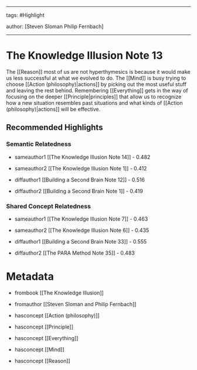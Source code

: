 




---

tags: #Highlight

author: [Steven Sloman Philip Fernbach]

---
# The Knowledge Illusion Note 13




The  [[Reason]]  most of us are not hyperthymesics is because it would make us less successful at what we evolved to do. The  [[Mind]]  is busy trying to choose  [[Action (philosophy)|actions]]  by picking out the most useful stuff and leaving the rest behind. Remembering  [[Everything]]  gets in the way of focusing on the deeper  [[Principle|principles]]  that allow us to recognize how a new situation resembles past situations and what kinds of  [[Action (philosophy)|actions]]  will be effective.


## Recommended Highlights

### Semantic Relatedness


- sameauthor1 [[The Knowledge Illusion Note 14]] - 0.482

- sameauthor2 [[The Knowledge Illusion Note 1]] - 0.412

- diffauthor1 [[Building a Second Brain Note 12]] - 0.516

- diffauthor2 [[Building a Second Brain Note 1]] - 0.419
### Shared Concept Relatedness


- sameauthor1 [[The Knowledge Illusion Note 7]] - 0.463

- sameauthor2 [[The Knowledge Illusion Note 6]] - 0.435

- diffauthor1 [[Building a Second Brain Note 33]] - 0.555

- diffauthor2 [[The PARA Method Note 35]] - 0.483
# Metadata


- frombook [[The Knowledge Illusion]]

- fromauthor [[Steven Sloman and Philip Fernbach]]

- hasconcept [[Action (philosophy)]]

- hasconcept [[Principle]]

- hasconcept [[Everything]]

- hasconcept [[Mind]]

- hasconcept [[Reason]]